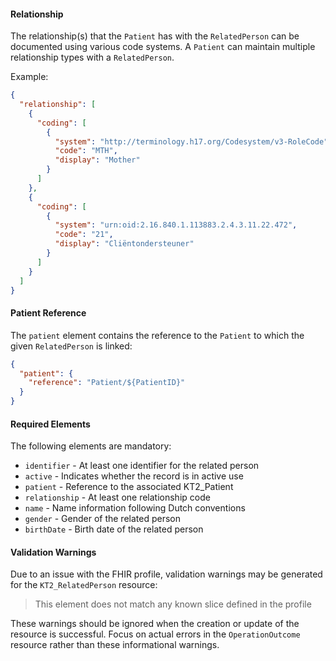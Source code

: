 
#### Relationship

The relationship(s) that the `Patient` has with the `RelatedPerson` can be documented using various code systems. A `Patient` can maintain multiple relationship types with a `RelatedPerson`.

Example:
```json
{
  "relationship": [
    {
      "coding": [
        {
          "system": "http://terminology.h17.org/Codesystem/v3-RoleCode",
          "code": "MTH",
          "display": "Mother"
        }
      ]
    },
    {
      "coding": [
        {
          "system": "urn:oid:2.16.840.1.113883.2.4.3.11.22.472",
          "code": "21",
          "display": "Cliëntondersteuner"
        }
      ]
    }
  ]
}
```

#### Patient Reference

The `patient` element contains the reference to the `Patient` to which the given `RelatedPerson` is linked:

```json
{
  "patient": {
    "reference": "Patient/${PatientID}"
  }
}
```

#### Required Elements

The following elements are mandatory:
- `identifier` - At least one identifier for the related person
- `active` - Indicates whether the record is in active use
- `patient` - Reference to the associated KT2_Patient
- `relationship` - At least one relationship code
- `name` - Name information following Dutch conventions
- `gender` - Gender of the related person
- `birthDate` - Birth date of the related person

#### Validation Warnings

Due to an issue with the FHIR profile, validation warnings may be generated for the `KT2_RelatedPerson` resource:

> This element does not match any known slice defined in the profile

These warnings should be ignored when the creation or update of the resource is successful. Focus on actual errors in the `OperationOutcome` resource rather than these informational warnings.
